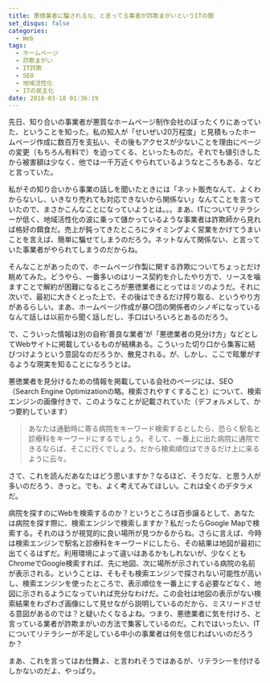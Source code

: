 ```yaml
---
title: 悪徳業者に騙されるな、と言ってる業者が詐欺まがいというITの闇
set_disqus: false
categories:
  - Web
tags:
  - ホームページ
  - 詐欺まがい
  - IT詐欺
  - SEO
  - 地域活性化
  - ITの民主化
date: 2018-03-18 01:36:19
---
```

先日、知り合いの事業者が悪質なホームページ制作会社のぼったくりにあっていた、ということを知った。私の知人が「せいぜい20万程度」と見積もったホームページ作成に数百万を支払い、その後もアクセスが少ないことを理由にページの変更（もちろん有料で）を迫ってくる、といったものだ。それでも値引きしたから被害額は少なく、他では一千万近くやられているようなところもある、などと言っていた。

私がその知り合いから事業の話しを聞いたときには「ネット販売なんて、よくわからないし、いきなり売れても対応できないから関係ない」なんてことを言っていたので、まさかこんなことになっていようとは。。。まあ、ITについてリテラシーが低く、地域活性化の波に乗って儲かっているような事業者は詐欺師から見れば格好の餌食だ。売上が鈍ってきたところにタイミングよく営業をかけてうまいことを言えば、簡単に騙せてしまうのだろう。ネットなんて関係ない、と言っていた事業者がやられてしまうのだからね。

そんなことがあったので、ホームページ作製に関する詐欺についてちょっとだけ眺めてみた。どうやら、一番多いのはリース契約を介したやり方で、リースを噛ますことで解約が困難になるところが悪徳業者にとってはミソのようだ。それに次いで、最初に大きくとった上で、その後はできるだけ搾り取る、というやり方があるらしい。まあ、ホームページ作成が暴○団の関係者のシノギになっているなんて話しは以前から聞く話しだし、手口はいろいろとあるのだろう。

で、こういった情報は別の自称’善良な業者’が「悪徳業者の見分け方」などとしてWebサイトに掲載しているものが結構ある。こういった切り口から集客に結びつけようという意図なのだろうか、散見される。が、しかし、ここで眩暈がするような現実を知ることになろうとは。

悪徳業者を見分けるための情報を掲載している会社のページには、SEO（Search Engine Optimizationの略。検索されやすくすること）について、検索エンジンの画像付きで、このようなことが記載されていた（デフォルメして、かつ要約しています）

> あなたは通勤時に寄る病院をキーワード検索するとしたら、恐らく駅名と診療科をキーワードにするでしょう。そして、一番上に出た病院に通院できるならば、そこに行くでしょう。だから検索順位はできるだけ上に来るように云々。

さて、これを読んだあなたはどう思いますか？なるほど、そうだな、と思う人が多いのだろう、きっと。でも、よく考えてみてほしい。これは全くのデタラメだ。

病院を探すのにWebを検索するのか？というところは百歩譲るとして、あなたは病院を探す際に、検索エンジンで検索しますか？私だったらGoogle Mapで検索する。それのほうが視覚的に良い場所が見つかるからね。さらに言えば、今時は検索エンジンで駅名と診療科をキーワードにしたら、その結果は地図が最初に出てくるはずだ。利用環境によって違いはあるかもしれないが、少なくともChromeでGoogle検索すれば、先に地図、次に場所が示されている病院の名前が表示される。ということは、そもそも検索エンジンで探されない可能性が高いし、検索エンジンを使ったところで、表示順位を一番上にする必要などなく、地図に示されるようになっていれば充分なわけだ。この会社は地図の表示がない検索結果をわざわざ画像にして見せながら説明しているのだから、ミスリードさせる意図があるのでは？と疑いたくなるよね。つまり、悪徳業者に気を付けろ、と言っている業者が詐欺まがいの方法で集客しているのだ。これではいったい、ITについてリテラシーが不足している中小の事業者は何を信じればいいのだろうか？

まあ、これを言ってはお仕舞よ、と言われそうではあるが、リテラシーを付けるしかないのだよ、やっぱり。